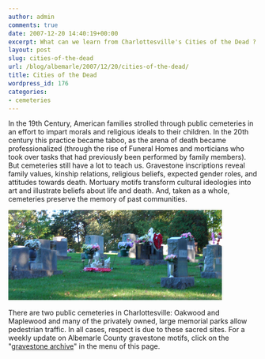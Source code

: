 ```yaml
---
author: admin
comments: true
date: 2007-12-20 14:40:19+00:00
excerpt: What can we learn from Charlottesville's Cities of the Dead ?
layout: post
slug: cities-of-the-dead
url: /blog/albemarle/2007/12/20/cities-of-the-dead/
title: Cities of the Dead
wordpress_id: 176
categories:
- cemeteries
---
```


In the 19th Century, American families strolled through public cemeteries in an effort to impart morals and religious ideals to their children. In the 20th century this practice became taboo, as the arena of death became professionalized (through the rise of Funeral Homes and morticians who took over tasks that had previously been performed by family members). But cemeteries still have a lot to teach us. Gravestone inscriptions reveal family values, kinship relations, religious beliefs, expected gender roles, and attitudes towards death. Mortuary motifs transform cultural ideologies into art and illustrate beliefs about life and death. And, taken as a whole, cemeteries preserve the memory of past communities. 

![cemoverview.jpg](/wp-content/uploads/2007/12/cemoverview.jpg)

There are two public cemeteries in Charlottesville: Oakwood and Maplewood and many of the privately owned, large memorial parks allow pedestrian traffic. In all cases, respect is due to these sacred sites. For a weekly update on Albemarle County gravestone motifs, click on the "[gravestone archive](/gravematters/)" in the menu of this page.
